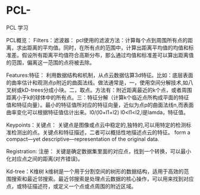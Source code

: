 # PCL-
PCL 学习

PCL概览：
Filters：滤波器：
pcl使用的滤波方法：计算每个点到周围所有点的距离，求出距离的平均值。同时，在所有点的范围中，计算出距离平均值的均值和标准差。假设所有距离平均值符合高斯分布，那么通过均值和标准差可以算出距离值的范围，偏离这一范围的点将被去除。

Features:特征：
利用数据结构和机制，从点云数据估算3d特征。比如：底层表面的曲率估计和观测点p附近的曲面法线。做法通常是，一，使用空间分解技术,如八叉树或kD-trees分成小块。二，取点。方法有：附近距离最近的k个点，或者周围距离小于k的球体中的所有点。三：特征分解（计算k个临近点所构成平面的特征值和特征向量）。最小的特征值所对应的特征向量，近似为点p的曲面法线n,而表面曲率变化可以根据特征值估计出来。l0/(l0+l1+l2) l0<l1<l2,l是lamda，特征值。

Keypoints：关键点：
关键点是图像或点云中稳定的,独特的,可以用特定的检测标准检测出的点。关键点和特征描述，二者可以概括性地描述点云的特征。
form a compact—yet descriptive—representation of the original data.

Registration: 注册：
关键是确定数据集里面的对应点，找到一个转换，可以最小化对应点之间的距离(对齐错误)。

Kd-tree：K维树
k维树是一个用于分割空间的树形的数据结构，适用于高效的范围搜索和最近邻搜索。最近邻搜索是处理点云数据的核心操作，可以用来找到对应点，或特征描述符，或定义一个点或点周围的附近区域。

